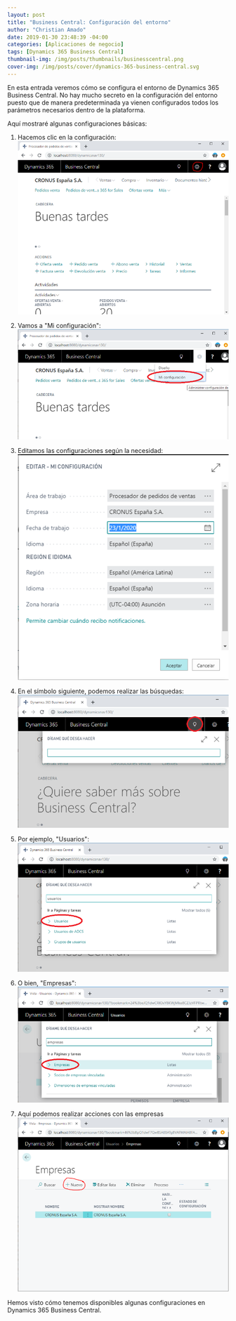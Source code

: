 ```yaml
---
layout: post
title: "Business Central: Configuración del entorno"
author: "Christian Amado"
date: 2019-01-30 23:48:39 -04:00
categories: [Aplicaciones de negocio]
tags: [Dynamics 365 Business Central]
thumbnail-img: /img/posts/thumbnails/businesscentral.png
cover-img: /img/posts/cover/dynamics-365-business-central.svg
---
```


En esta entrada veremos cómo se configura el entorno de Dynamics 365 Business Central. No hay mucho secreto en la configuración del entorno puesto que de manera predeterminada ya vienen configurados todos los parámetros necesarios dentro de la plataforma.

Aquí mostraré algunas configuraciones básicas:

<!--more-->

1. Hacemos clic en la configuración:  
![](/img/posts/migrated/2019/01/1-1.png)  

2. Vamos a "Mi configuración":  
![](/img/posts/migrated/2019/01/2-1.png)  

3. Editamos las configuraciones según la necesidad:  
![](/img/posts/migrated/2019/01/3-1.png)  

4. En el símbolo siguiente, podemos realizar las búsquedas:  
![](/img/posts/migrated/2019/01/4-1.png)  

5. Por ejemplo, "Usuarios":  
![](/img/posts/migrated/2019/01/5-1.png)  

6. O bien, "Empresas":  
![](/img/posts/migrated/2019/01/6-1.png)  

7. Aquí podemos realizar acciones con las empresas  
![](/img/posts/migrated/2019/01/7-1.png)  

Hemos visto cómo tenemos disponibles algunas configuraciones en Dynamics 365 Business Central.